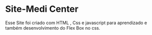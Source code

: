 # Site-Medi Center
 Esse Site foi criado com HTML , Css e javascript  para aprendizado e também desenvolvimento do Flex Box no css.
